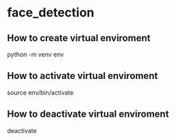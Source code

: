 # face_detection

## How to create virtual enviroment

python -m venv env

## How to activate virtual enviroment

source env/bin/activate

## How to deactivate virtual enviroment

deactivate
